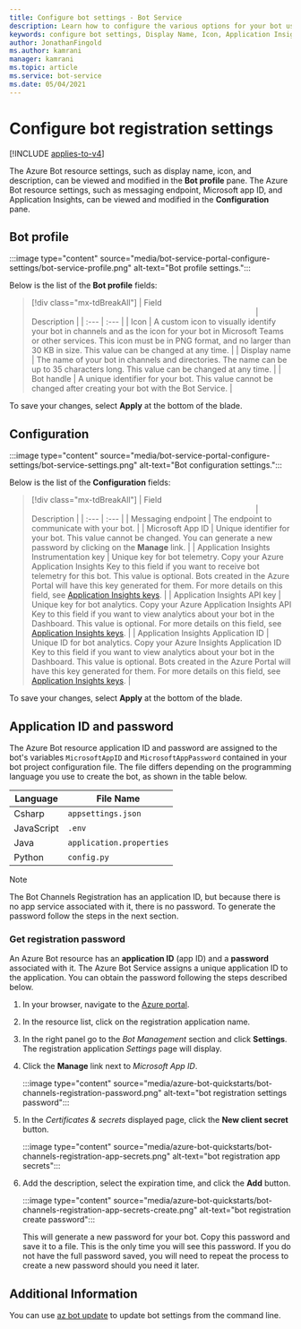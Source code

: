 ```yaml
---
title: Configure bot settings - Bot Service
description: Learn how to configure the various options for your bot using the Azure portal.
keywords: configure bot settings, Display Name, Icon, Application Insights, Settings blade
author: JonathanFingold
ms.author: kamrani
manager: kamrani
ms.topic: article
ms.service: bot-service
ms.date: 05/04/2021
---
```


# Configure bot registration settings

[!INCLUDE [applies-to-v4](includes/applies-to-v4-current.md)]

The Azure Bot resource settings, such as display name, icon, and description, can be viewed and modified in the **Bot profile** pane.
The Azure Bot resource settings, such as messaging endpoint, Microsoft app ID, and Application Insights, can be viewed and modified in the **Configuration** pane.

## Bot profile

:::image type="content" source="media/bot-service-portal-configure-settings/bot-service-profile.png" alt-text="Bot profile settings.":::

Below is the list of the **Bot profile** fields:

> [!div class="mx-tdBreakAll"]
> | Field <img width="400px"/>| Description |
> | :---  | :---        |
> | Icon | A custom icon to visually identify your bot in channels and as the icon for your bot in Microsoft Teams or other services. This icon must be in PNG format, and no larger than 30 KB in size. This value can be changed at any time. |
> | Display name | The name of your bot in channels and directories. The name can be up to 35 characters long. This value can be changed at any time. |
> | Bot handle | A unique identifier for your bot. This value cannot be changed after creating your bot with the Bot Service. |

To save your changes, select **Apply** at the bottom of the blade.

## Configuration

:::image type="content" source="media/bot-service-portal-configure-settings/bot-service-settings.png" alt-text="Bot configuration settings.":::

Below is the list of the **Configuration** fields:

> [!div class="mx-tdBreakAll"]
> | Field <img width="400px"/>| Description |
> | :---  | :---        |
> | Messaging endpoint | The endpoint to communicate with your bot. |
> | Microsoft App ID | Unique identifier for your bot. This value cannot be changed. You can generate a new password by clicking on the **Manage** link. |
> | Application Insights Instrumentation key | Unique key for bot telemetry. Copy your Azure Application Insights Key to this field if you want to receive bot telemetry for this bot. This value is optional. Bots created in the Azure Portal will have this key generated for them. For more details on this field, see [Application Insights keys](bot-service-resources-app-insights-keys.md). |
> | Application Insights API key | Unique key for bot analytics. Copy your Azure Application Insights API Key to this field if you want to view analytics about your bot in the Dashboard. This value is optional. For more details on this field, see [Application Insights keys](bot-service-resources-app-insights-keys.md). |
> | Application Insights Application ID | Unique ID for bot analytics. Copy your Azure Insights Application ID Key to this field if you want to view analytics about your bot in the Dashboard. This value is optional. Bots created in the Azure Portal will have this key generated for them. For more details on this field, see [Application Insights keys](bot-service-resources-app-insights-keys.md). |

To save your changes, select **Apply** at the bottom of the blade.

## Application ID and password

The Azure Bot resource application ID and password are assigned to the bot's variables `MicrosoftAppID` and `MicrosoftAppPassword` contained in your bot project configuration file. The file differs depending on the programming language you use to create the bot, as shown in the table below.

|Language|File Name                 |
|-------|---------------------------|   
|Csharp    |`appsettings.json`      |
|JavaScript|`.env`                  |
|Java      |`application.properties`| 
|Python    |`config.py`             |

> [!NOTE]
> The Bot Channels Registration has an application ID, but because there is no app service associated with it, there is no password. To generate the password follow the steps in the next section.

### Get registration password

An Azure Bot resource has an **application ID** (app ID) and a **password** associated with it.
The Azure Bot Service assigns a unique application ID to the application. You can obtain the password following the steps described below.

1. In your browser, navigate to the [Azure portal](https://ms.portal.azure.com).
1. In the resource list, click on the registration application name.
1. In the right panel go to the *Bot Management* section and click **Settings**. The registration application *Settings* page will display.
1. Click the **Manage** link next to *Microsoft App ID*.

    :::image type="content" source="media/azure-bot-quickstarts/bot-channels-registration-password.png" alt-text="bot registration settings password":::

1. In the *Certificates & secrets* displayed page, click the **New client secret** button.

    :::image type="content" source="media/azure-bot-quickstarts/bot-channels-registration-app-secrets.png" alt-text="bot registration app secrets":::

1. Add the description, select the expiration time, and click the **Add** button.

    :::image type="content" source="media/azure-bot-quickstarts/bot-channels-registration-app-secrets-create.png" alt-text="bot registration create password":::

    This will generate a new password for your bot. Copy this password and save it to a file. This is the only time you will see this password. If you do not have the full password saved, you will need to repeat the process to create a new password should you need it later.

## Additional Information

You can use [az bot update](/cli/azure/bot#az_bot_update) to update bot settings from the command line.
